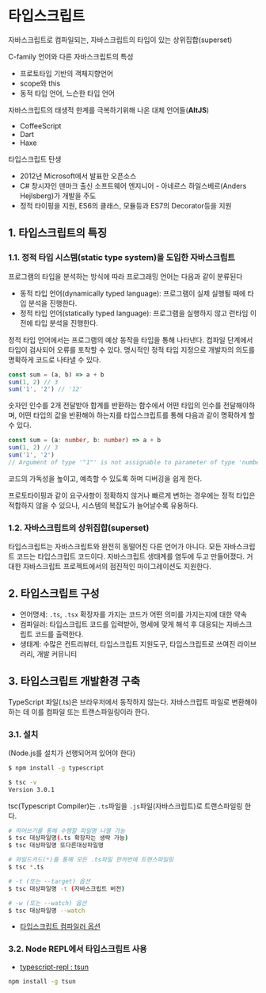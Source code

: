 # 타입스크립트

자바스크립트로 컴파일되는, 자바스크립트의 타입이 있는 상위집합(superset)

C-family 언어와 다른 자바스크립트의 특성
- 프로토타입 기반의 객체지향언어
- scope와 this
- 동적 타입 언어, 느슨한 타입 언어

자바스크립트의 태생적 한계를 극복하기위해 나온 대체 언어들(**AltJS**)
- CoffeeScript
- Dart
- Haxe

타입스크립트 탄생
- 2012년 Microsoft에서 발표한 오픈소스
- C# 창시자인 덴마크 출신 소프트웨어 엔지니어 - 아네르스 하일스베르(Anders Hejlsberg)가 개발을 주도
- 정적 타이핑을 지원, ES6의 클래스, 모듈등과 ES7의 Decorator등을 지원

## 1. 타입스크립트의 특징

### 1.1. 정적 타입 시스템(static type system)을 도입한 자바스크립트

프로그램의 타입을 분석하는 방식에 따라 프로그래밍 언어는 다음과 같이 분류된다
+ 동적 타입 언어(dynamically typed language): 프로그램이 실제 실행될 때에 타입 분석을 진행한다.
+ 정적 타입 언어(statically typed language): 프로그램을 실행하지 않고 런타임 이전에 타입 분석을 진행한다. 

정적 타입 언어에서는 프로그램의 예상 동작을 타입을 통해 나타낸다. 컴파일 단계에서 타입이 검사되어 오류를 포착할 수 있다. 명시적인 정적 타입 지정으로 개발자의 의도를 명확하게 코드로 나타낼 수 있다.

```js
const sum = (a, b) => a + b
sum(1, 2) // 3
sum('1', '2') // '12'
```
숫자인 인수를 2개 전달받아 합계를 반환하는 함수에서 어떤 타입의 인수를 전달해야하며, 어떤 타입의 값을 반환해야 하는지를 타입스크립트를 통해 다음과 같이 명확하게 할 수 있다.
```ts
const sum = (a: number, b: number) => a + b
sum(1, 2) // 3
sum('1', '2') 
// Argument of type '"1"' is not assignable to parameter of type 'number'.
```

코드의 가독성을 높이고, 예측할 수 있도록 하며 디버깅을 쉽게 한다.  

프로토타이핑과 같이 요구사항이 정확하지 않거나 빠르게 변하는 경우에는 정적 타입은 적합하지 않을 수 있으나, 시스템의 복잡도가 늘어날수록 유용하다.

### 1.2. 자바스크립트의 상위집합(superset)

타입스크립트는 자바스크립트와 완전히 동떨어진 다른 언어가 아니다. 모든 자바스크립트 코드는 타입스크립트 코드이다. 자바스크립트 생태계를 염두에 두고 만들어졌다. 거대한 자바스크립트 프로젝트에서의 점진적인 마이그레이션도 지원한다.

## 2. 타입스크립트 구성

+ 언어명세: `.ts`, `.tsx` 확장자를 가지는 코드가 어떤 의미를 가지는지에 대한 약속
+ 컴파일러: 타입스크립트 코드를 입력받아, 명세에 맞게 해석 후 대응되는 자바스크립트 코드를 출력한다.
+ 생태계: 수많은 컨트리뷰터, 타입스크립트 지원도구, 타입스크립트로 쓰여진 라이브러리, 개발 커뮤니티

## 3. 타입스크립트 개발환경 구축

TypeScript 파일(.ts)은 브라우저에서 동작하지 않는다. 자바스크립트 파일로 변환해야하는 데 이를 컴파일 또는 트랜스파일링이라 한다.

### 3.1. 설치

(Node.js를 설치가 선행되어져 있어야 한다)

```sh
$ npm install -g typescript

$ tsc -v
Version 3.0.1
```
tsc(Typescript Compiler)는 `.ts`파일을 `.js`파일(자바스크립트)로 트랜스파일링 한다.

```sh
# 띄어쓰기를 통해 수행할 파일명 나열 가능
$ tsc 대상파일명(.ts 확장자는 생략 가능) 
$ tsc 대상파일명 또다른대상파일명 

# 와일드카드(*)를 통해 모든 .ts파일 한꺼번에 트랜스파일링
$ tsc *.ts

# -t (또는 --target) 옵션
$ tsc 대상파일명 -t (자바스크립트 버전)

# -w (또는 --watch) 옵션
$ tsc 대상파일명 --watch
```

+ [타입스크립트 컴파일러 옵션](https://www.typescriptlang.org/docs/handbook/compiler-options.html)

### 3.2. Node REPL에서 타입스크립트 사용

+ [typescript-repl : tsun](https://github.com/HerringtonDarkholme/typescript-repl)

```sh
npm install -g tsun
```